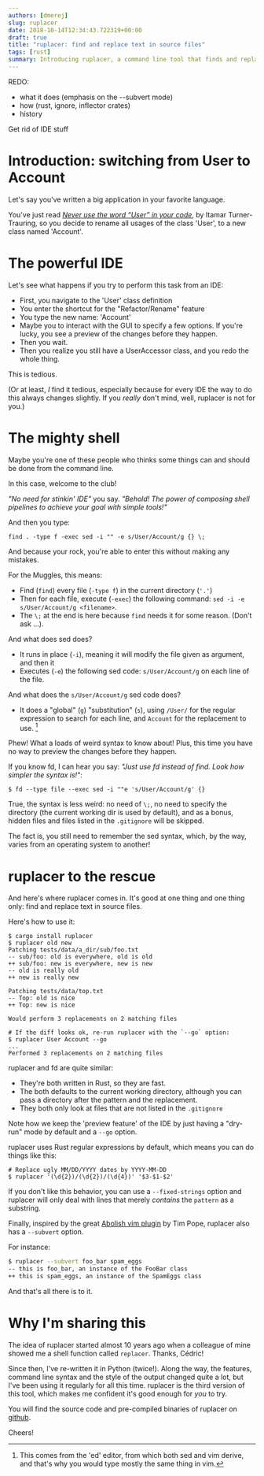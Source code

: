 ```yaml
---
authors: [dmerej]
slug: ruplacer
date: 2018-10-14T12:34:43.722319+00:00
draft: true
title: "ruplacer: find and replace text in source files"
tags: [rust]
summary: Introducing ruplacer, a command line tool that finds and replaces text in source files.
---
```



REDO:

- what it does (emphasis on the --subvert mode)
- how  (rust, ignore, inflector crates)
- history

Get rid of IDE stuff

# Introduction: switching from User to Account

Let's say you've written a big application in your favorite language.

You've just read *[Never use the word “User” in your code](https://codewithoutrules.com/2018/09/21/users-considered-harmful/)*, by Itamar Turner-Trauring, so you decide to rename all usages of the class 'User', to a new class named 'Account'.


# The powerful IDE

Let's see what happens if you try to perform this task from an IDE:

* First, you navigate to the 'User' class definition
* You enter the shortcut for the "Refactor/Rename" feature
* You type the new name: 'Account'
* Maybe you to interact with the GUI to specify a few options. If you're lucky, you see a preview of the changes before they happen.
* Then you wait.
* Then you realize you still have a UserAccessor class, and you redo the whole thing.

This is tedious.

(Or at least, *I* find it tedious, especially because for every IDE the way to do this always changes slightly. If you *really* don't mind, well, ruplacer is not for you.)

# The mighty shell

Maybe you're one of these people who thinks some things can and should be done from the command line.

In this case, welcome to the club!

*"No need for stinkin' IDE"* you say. *"Behold! The power of composing shell pipelines to achieve your goal with simple tools!"*

And then you type:

```
find . -type f -exec sed -i "" -e s/User/Account/g {} \;
```

And because your rock, you're able to enter this without making any mistakes.

For the Muggles, this means:

* Find (`find`) every file (`-type f`) in the current directory (`'.'`)
* Then for each file, execute (`-exec`) the following command: `sed -i -e s/User/Account/g <filename>`.
* The `\;` at the end is here because `find` needs it for some reason. (Don't ask ...).


And what does sed does?

* It runs in place (`-i`), meaning it will modify the file given as argument, and then it
* Executes (`-e`) the following sed code: `s/User/Account/g` on each line of the file.

And what does the `s/User/Account/g` sed code does?

* It does a "global" (`g`) "substitution" (`s`), using `/User/` for the regular expression to search for each line, and `Account` for the replacement to use. [^1]

Phew! What a loads of weird syntax to know about! Plus, this time you have no way to preview the changes before they happen.

If you know fd, I can hear you say: *"Just use fd instead of find. Look how simpler the syntax is!"*:

```
$ fd --type file --exec sed -i ""e 's/User/Account/g' {}
```

True, the syntax is less weird: no need of `\;`, no need to specify the directory (the current working dir is used by default), and as a bonus, hidden files and files listed in the `.gitignore` will be skipped.

The fact is, you still need to remember the sed syntax, which, by the way, varies from an operating system to another!


# ruplacer to the rescue

And here's where ruplacer comes in. It's good at one thing and one thing only: find and replace text in source files.

Here's how to use it:

```shell
$ cargo install ruplacer
$ ruplacer old new
Patching tests/data/a_dir/sub/foo.txt
-- sub/foo: old is everywhere, old is old
++ sub/foo: new is everywhere, new is new
-- old is really old
++ new is really new

Patching tests/data/top.txt
-- Top: old is nice
++ Top: new is nice

Would perform 3 replacements on 2 matching files

# If the diff looks ok, re-run ruplacer with the `--go` option:
$ ruplacer User Account --go
...
Performed 3 replacements on 2 matching files
```

ruplacer and fd are quite similar:

* They're both written in Rust, so they are fast.
* The both defaults to the current working directory, although you can pass a directory after the pattern and the replacement.
* They both only look at files that are not listed in the `.gitignore`

Note how we keep the 'preview feature' of the IDE by just having a "dry-run" mode by default and a `--go` option.

ruplacer uses Rust regular expressions by default, which means you can do things like this:

```shell
# Replace ugly MM/DD/YYYY dates by YYYY-MM-DD
$ ruplacer '(\d{2})/(\d{2})/(\d{4})' '$3-$1-$2'
```

If you don't like this behavior, you can use a `--fixed-strings` option and ruplacer will only deal with lines that merely *contains* the `pattern` as a substring.

Finally, inspired by the great [Abolish vim plugin](https://github.com/tpope/vim-abolish) by Tim Pope, ruplacer also has a `--subvert` option.

For instance:

```bash
$ ruplacer --subvert foo_bar spam_eggs
-- this is foo_bar, an instance of the FooBar class
++ this is spam_eggs, an instance of the SpamEggs class
```

And that's all there is to it.

# Why I'm sharing this

The idea of ruplacer started almost 10 years ago when a colleague of mine showed me a shell function called `replacer`. Thanks, Cédric!

Since then, I've re-written it in Python (twice!). Along the way, the features, command line syntax and the style of the output changed quite a lot, but I've been using it regularly for all this time. ruplacer is the third version of this tool, which makes me confident it's good enough for *you* to try.

You will find the source code and pre-compiled binaries of ruplacer on [github](https://github.com/supertanker/ruplacer).

Cheers!

[^1]: This comes from the 'ed' editor, from which both sed and vim derive, and that's why you would type mostly the same thing in vim.
